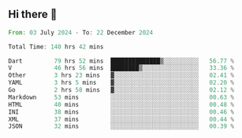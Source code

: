 ## Hi there 👋

<!--START_SECTION:waka-->

```rust
From: 03 July 2024 - To: 22 December 2024

Total Time: 140 hrs 42 mins

Dart         79 hrs 52 mins  ██████████████▒░░░░░░░░░░   56.77 %
V            46 hrs 56 mins  ████████▒░░░░░░░░░░░░░░░░   33.36 %
Other        3 hrs 23 mins   ▓░░░░░░░░░░░░░░░░░░░░░░░░   02.41 %
YAML         3 hrs 5 mins    ▓░░░░░░░░░░░░░░░░░░░░░░░░   02.20 %
Go           2 hrs 58 mins   ▓░░░░░░░░░░░░░░░░░░░░░░░░   02.12 %
Markdown     53 mins         ░░░░░░░░░░░░░░░░░░░░░░░░░   00.63 %
HTML         40 mins         ░░░░░░░░░░░░░░░░░░░░░░░░░   00.48 %
INI          38 mins         ░░░░░░░░░░░░░░░░░░░░░░░░░   00.46 %
XML          37 mins         ░░░░░░░░░░░░░░░░░░░░░░░░░   00.44 %
JSON         32 mins         ░░░░░░░░░░░░░░░░░░░░░░░░░   00.39 %
```

<!--END_SECTION:waka-->

<!--
**mathiskakal/mathiskakal** is a ✨ _special_ ✨ repository because its `README.md` (this file) appears on your GitHub profile.

Here are some ideas to get you started:

- 🔭 I’m currently working on ...
- 🌱 I’m currently learning ...
- 👯 I’m looking to collaborate on ...
- 🤔 I’m looking for help with ...
- 💬 Ask me about ...
- 📫 How to reach me: ...
- 😄 Pronouns: ...
- ⚡ Fun fact: ...
-->
